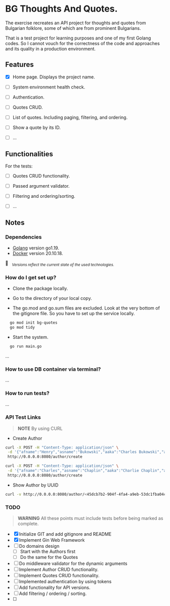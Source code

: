 # BG Thoughts And Quotes. #


The exercise recreates an API project for thoughts and quotes from Bulgarian folklore, some of which are from prominent Bulgarians.

That is a test project for learning purposes and one of my first Golang codes.
So I cannot vouch for the correctness of the code and approaches and its quality in a production environment.


## Features ##

- [x] Home page. Displays the project name.
- [ ] System environment health check.
- [ ] Authentication.
- [ ] Quotes CRUD.
- [ ] List of quotes. Including paging, filtering, and ordering.
- [ ] Show a quote by its ID.
- [ ] ...


## Functionalities ##

For the tests:

- [ ] Quotes CRUD functionality.
- [ ] Passed argument validator.
- [ ] Filtering and ordering/sorting.
- [ ] ...


## Notes ##

### Dependencies ###

- [Golang](https://go.dev/dl/) version go1.19.
- [Docker](https://www.docker.com/) version 20.10.18.

&#x1F4CC; &nbsp; *<sub>Versions reflect the current state of the used technologies.</sub>*


### How do I get set up? ###

* Clone the package locally.
* Go to the directory of your local copy.

* The go.mod and go.sum files are excluded. Look at the very bottom of the gitignore file. So you have to set up the service locally.

```sh
  go mod init bg-quotes
  go mod tidy
```

* Start the system.

```sh
  go run main.go
```

...


### How to use DB container via terminal? ###

...


### How to run tests? ###

...


### API Test Links ###

>__NOTE__
> By using CURL

* Create Author

```sh
curl -X POST -H "Content-Type: application/json" \
 -d '{"afname":"Henry","asname":"Bukowski","aaka":"Charles Bukowski","aimgurl":"https://upload.wikimedia.org/wikipedia/en/e/e2/Charles_Bukowski_smoking.jpg"}' \
 http://0.0.0.0:8080/author/create
```

```sh
curl -X POST -H "Content-Type: application/json" \
 -d '{"afname":"Charles","asname":"Chaplin","aaka":"Charlie Chaplin","aimgurl":"https://upload.wikimedia.org/wikipedia/commons/thumb/3/34/Charlie_Chaplin_portrait.jpg/330px-Charlie_Chaplin_portrait.jpg"}' \
 http://0.0.0.0:8080/author/create
```

* Show Author by UUID

```sh
curl -v http://0.0.0.0:8080/author/<45dcb7b2-904f-4fa4-a9eb-53dc1fba04ca>
```


### TODO ###

> __WARNING__
> All these points must include tests before being marked as complete.

- [x] Initialize GIT and add gitignore and README
- [x] Implement Gin Web Framework
- [ ] Do domains design
  - [ ] Start with the Authors first
  - [ ] Do the same for the Quotes
- [ ] Do middleware validator for the dynamic arguments
- [ ] Implement Author CRUD functionality.
- [ ] Implement Quotes CRUD functionality.
- [ ] Implemented authentication by using tokens
- [ ] Add functionality for API versions.
- [ ] Add filtering / ordering / sorting.
- [ ] 

